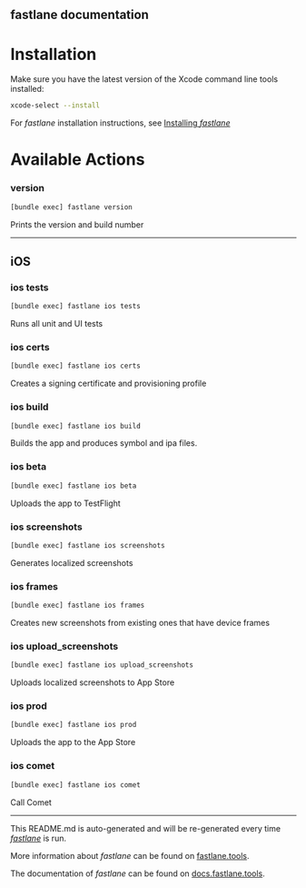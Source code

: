 fastlane documentation
----

# Installation

Make sure you have the latest version of the Xcode command line tools installed:

```sh
xcode-select --install
```

For _fastlane_ installation instructions, see [Installing _fastlane_](https://docs.fastlane.tools/#installing-fastlane)

# Available Actions

### version

```sh
[bundle exec] fastlane version
```

Prints the version and build number

----


## iOS

### ios tests

```sh
[bundle exec] fastlane ios tests
```

Runs all unit and UI tests

### ios certs

```sh
[bundle exec] fastlane ios certs
```

Creates a signing certificate and provisioning profile

### ios build

```sh
[bundle exec] fastlane ios build
```

Builds the app and produces symbol and ipa files.

### ios beta

```sh
[bundle exec] fastlane ios beta
```

Uploads the app to TestFlight

### ios screenshots

```sh
[bundle exec] fastlane ios screenshots
```

Generates localized screenshots

### ios frames

```sh
[bundle exec] fastlane ios frames
```

Creates new screenshots from existing ones that have device frames

### ios upload_screenshots

```sh
[bundle exec] fastlane ios upload_screenshots
```

Uploads localized screenshots to App Store

### ios prod

```sh
[bundle exec] fastlane ios prod
```

Uploads the app to the App Store

### ios comet

```sh
[bundle exec] fastlane ios comet
```

Call Comet

----

This README.md is auto-generated and will be re-generated every time [_fastlane_](https://fastlane.tools) is run.

More information about _fastlane_ can be found on [fastlane.tools](https://fastlane.tools).

The documentation of _fastlane_ can be found on [docs.fastlane.tools](https://docs.fastlane.tools).
